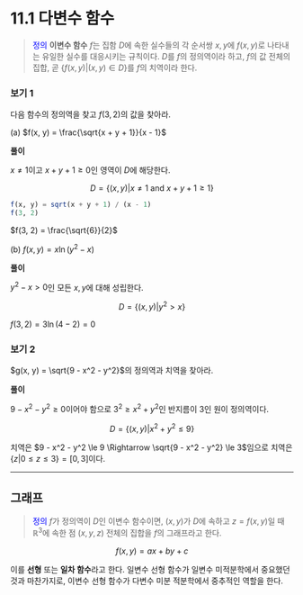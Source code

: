# 11.1 다변수 함수

> <span style="color:blue"> 정의 </span>
> **이변수 함수** $f$는 집함 $D$에 속한 실수들의 각 순서쌍 $x, y$에 $f(x, y)$로 나타내는 유일한 실수를 대응시키는 규칙이다. $D$를 $f$의 정의역이라 하고, $f$의 값 전체의 집합, 곧 $\{f(x,y) | (x, y) \in D\}$를 $f$의 치역이라 한다.

### 보기 1

다음 함수의 정의역을 찾고 $f(3, 2)$의 값을 찾아라.

(a) $f(x, y) = \frac{\sqrt{x + y + 1}}{x - 1}$

**풀이**

$x \ne 1$이고 $x + y + 1 \ge 0$인 영역이 $D$에 해당한다. 

$$
D = \{(x, y) | x \ne 1 \text{ and } x + y + 1 \ge 1\}
$$

```julia
f(x, y) = sqrt(x + y + 1) / (x - 1)
f(3, 2)
```
$f(3, 2) = \frac{\sqrt{6}}{2}$

(b) $f(x, y) = x\ln{(y^2 - x)}$

**풀이**

$y^2 -x > 0$인 모든 $x,y$에 대해 성립한다.

$$
D = \{(x, y) | y^2 > x\}
$$

$f(3, 2) = 3\ln{(4 - 2)} = 0$

### 보기 2

$g(x, y) = \sqrt{9 - x^2 - y^2}$의 정의역과 치역을 찾아라.

**풀이**

$9 - x^2 - y^2 \ge 0$이어야 함으로 $3^2 \ge x^2 + y^2$인 반지름이 3인 원이 정의역이다.

$$
D = \{(x,y) | x^2 + y^2 \le 9\}
$$

치역은 $9 - x^2 - y^2 \le 9 \Rightarrow \sqrt{9 - x^2 - y^2} \le 3$임으로 치역은 $\{z|0 \le z \le 3\} = [0, 3]$이다.

---

## 그래프

> <span style="color:blue"> 정의 </span>
> $f$가 정의역이 $D$인 이변수 함수이면, $(x,y)$가 $D$에 속하고 $z = f(x, y)$일 때 $\mathbb{R}^3$에 속한 점 $(x,y,z)$ 전체의 집합을 $f$의 그래프라고 한다.

$$
f(x, y) = ax + by + c
$$

이를 **선형** 또는 **일차 함수**라고 한다. 일변수 선형 함수가 일변수 미적분학에서 중요했던 것과 마찬가지로, 이변수 선형 함수가 다변수 미분 적분학에서 중추적인 역할을 한다.




